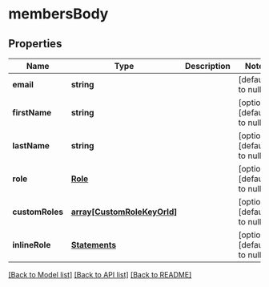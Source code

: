 # membersBody

## Properties
Name | Type | Description | Notes
------------ | ------------- | ------------- | -------------
**email** | **string** |  | [default to null]
**firstName** | **string** |  | [optional] [default to null]
**lastName** | **string** |  | [optional] [default to null]
**role** | [**Role**](Role.md) |  | [optional] [default to null]
**customRoles** | [**array[CustomRoleKeyOrId]**](CustomRoleKeyOrId.md) |  | [optional] [default to null]
**inlineRole** | [**Statements**](Statements.md) |  | [optional] [default to null]

[[Back to Model list]](../README.md#documentation-for-models) [[Back to API list]](../README.md#documentation-for-api-endpoints) [[Back to README]](../README.md)


